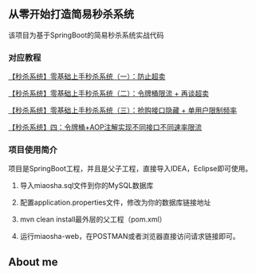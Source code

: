 ## 从零开始打造简易秒杀系统

该项目为基于SpringBoot的简易秒杀系统实战代码

### 对应教程

[【秒杀系统】零基础上手秒杀系统（一）：防止超卖](https://mp.weixin.qq.com/s?__biz=MzU1NTA0NTEwMg==&mid=2247484174&idx=1&sn=235af7ead49a7d33e7fab52e05d5021f&lang=zh_CN#rd)

[【秒杀系统】零基础上手秒杀系统（二）：令牌桶限流 + 再谈超卖](https://mp.weixin.qq.com/s?__biz=MzU1NTA0NTEwMg==&mid=2247484178&idx=1&sn=f4d8072b5408b08f983cae26a6ce1cf5&lang=zh_CN#rd)

[【秒杀系统】零基础上手秒杀系统（三）：抢购接口隐藏 + 单用户限制频率](https://mp.weixin.qq.com/s?__biz=MzU1NTA0NTEwMg==&mid=2247484184&idx=1&sn=8b878e9e730a6e4da27ed336c8201c92&lang=zh_CN#rd)

[【秒杀系统】四：令牌桶+AOP注解实现不同接口不同速率限流](https://mp.weixin.qq.com/s/yfZHnZZCKbpQjueJ9MUJYQ)



### 项目使用简介

项目是SpringBoot工程，并且是父子工程，直接导入IDEA，Eclipse即可使用。

1. 导入miaosha.sql文件到你的MySQL数据库

2. 配置application.properties文件，修改为你的数据库链接地址

3. mvn clean install最外层的父工程（pom.xml）

4. 运行miaosha-web，在POSTMAN或者浏览器直接访问请求链接即可。


## About me


